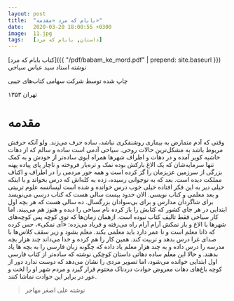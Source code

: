 ```yaml
---
layout: post
title:  "بابام که مرد «مقدمه»"
date:   2020-03-20 18:00:55 +0300
image:  11.jpg
tags:   [داستان, بابام که مرد]
---
```


[کتاب بابام که مرد]({{ "/pdf/babam_ke_mord.pdf" | prepend: site.baseurl }}) نوشته استاد سید عباس سیاحی

چاپ شده توسط شرکت سهامی کتاب‌های جیبی

تهران ۱۳۵۳

# مقدمه

وقتی که آدم متمارض به بیماری روشنفکری نباشد، ساده حرف می‌زند. ولو آنکه حرفش مربوط باشد به مشکل‌ترین حالات روحی. سیاحی آدمی است ساده و سالم که از دهات حاشیه کویر آمده و در دهات و اطراف شهرها همراه ابوی ساده‌تر از خودش و به کمک تنها سرمایه‌شان که یک الاغ بارکش بوده نمک و تره‌بار فروخته و ناچار پای پیاده پهنه بزرگی از سرزمین عزیزمان را گز کرده است و همه جور مردمی را در اطراف و اکناف مملکت دیده است. بعد که به نوجوانی رسیده، زده به کله‌اش که درس بخواند و با اینکه خیلی دیر به این فکر افتاده خیلی خوب درس خوانده و شده است لیسانسه علوم تربیتی و بعد معلمی و کتاب نویسی. الان حدود بیست سالی هست که کتاب درسی می‌نویسد   برای شاگردان مدارس و برای بی‌سوادان بزرگسال. ده سالی هست که هر بچه اول ابتدایی در هر جای کشور که کتابش را باز کرده نام سیاحی را دیده و هنوز هم می‌بیند. اما کار سیاحی فقط تالیف کتاب نبوده است. ازهمان زمان‌ها که توی کوچه پس کوچه‌های شهرها با الاغ و بار نمکش آرام آرام راه می‌رفته و فریاد می‌زده: «آی نمکی»، حس کرده که ذاتا معلم است و تا عمر دارد باید معلمی بکند. معلم بشود و زیر سقف کلاس‌ها با صدای غرا درس بدهد و تربیت کند. همین کار را هم کرده و خدا می‌داند چند هزار بچه مدرسه را درس داده و به چند هزار معلم یاد داده که چگونه زبان فارسی را به بچه ها یاد بدهند.
و حالا این معلم ساده دهاتی داستان کوچکی نوشته که ساده‌تر از کتاب فارسی اول ابتدایی خوانده می‌شود، اما تصویر مردی را نشان می‌دهد که دوست ندارد دور از کوچه باغ‌های دهات معروض حوادث دردناک محتوم قرار گیرد و مردم شهر او را لخت و عور در برابر این حوادث تماشا کنند.

> نوشته علی اصغر مهاجر
